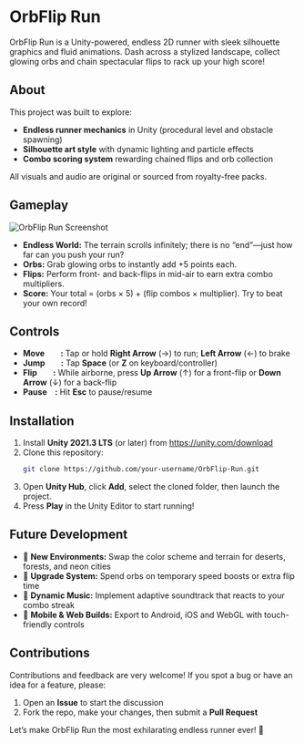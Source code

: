 # OrbFlip Run

OrbFlip Run is a Unity-powered, endless 2D runner with sleek silhouette graphics and fluid animations. Dash across a stylized landscape, collect glowing orbs and chain spectacular flips to rack up your high score!

## About
This project was built to explore:
- **Endless runner mechanics** in Unity (procedural level and obstacle spawning)  
- **Silhouette art style** with dynamic lighting and particle effects  
- **Combo scoring system** rewarding chained flips and orb collection  

All visuals and audio are original or sourced from royalty-free packs.

## Gameplay
![OrbFlip Run Screenshot](https://yourdomain.com/path/to/screenshot.png)

- **Endless World:** The terrain scrolls infinitely; there is no “end”—just how far can you push your run?  
- **Orbs:** Grab glowing orbs to instantly add +5 points each.  
- **Flips:** Perform front- and back-flips in mid-air to earn extra combo multipliers.  
- **Score:** Your total = (orbs × 5) + (flip combos × multiplier). Try to beat your own record!

## Controls
- **Move  :** Tap or hold **Right Arrow** (→) to run; **Left Arrow** (←) to brake  
- **Jump  :** Tap **Space** (or **Z** on keyboard/controller)  
- **Flip  :** While airborne, press **Up Arrow** (↑) for a front-flip or **Down Arrow** (↓) for a back-flip  
- **Pause :** Hit **Esc** to pause/resume  

## Installation
1. Install **Unity 2021.3 LTS** (or later) from https://unity.com/download  
2. Clone this repository:  
   ```bash
   git clone https://github.com/your-username/OrbFlip-Run.git
   ```
3. Open **Unity Hub**, click **Add**, select the cloned folder, then launch the project.  
4. Press **Play** in the Unity Editor to start running!

## Future Development

- 🌟 **New Environments:** Swap the color scheme and terrain for deserts, forests, and neon cities  
- 🔧 **Upgrade System:** Spend orbs on temporary speed boosts or extra flip time  
- 🎵 **Dynamic Music:** Implement adaptive soundtrack that reacts to your combo streak  
- 📱 **Mobile & Web Builds:** Export to Android, iOS and WebGL with touch-friendly controls  

## Contributions

Contributions and feedback are very welcome! If you spot a bug or have an idea for a feature, please:  
1. Open an **Issue** to start the discussion  
2. Fork the repo, make your changes, then submit a **Pull Request**  

Let’s make OrbFlip Run the most exhilarating endless runner ever! 🚀  

